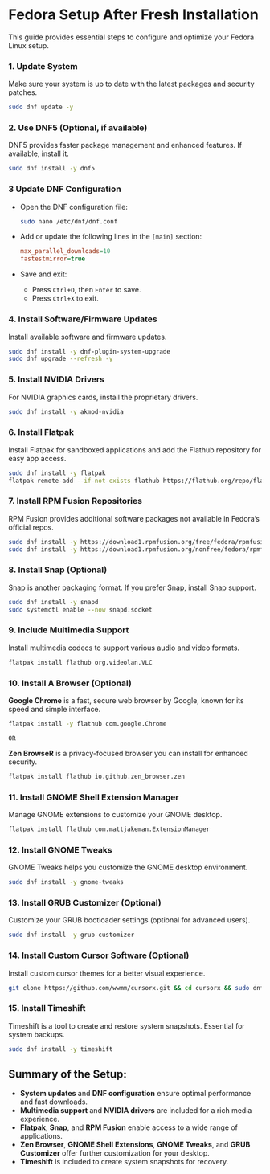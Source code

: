 # Fedora Setup After Fresh Installation

This guide provides essential steps to configure and optimize your Fedora Linux setup. 

### 1. Update System
Make sure your system is up to date with the latest packages and security patches.

```bash
sudo dnf update -y
```

### 2. Use DNF5 (Optional, if available)
DNF5 provides faster package management and enhanced features. If available, install it.

```bash
sudo dnf install -y dnf5
```



### 3 Update DNF Configuration

- Open the DNF configuration file:
   ```bash
   sudo nano /etc/dnf/dnf.conf
   ```

- Add or update the following lines in the `[main]` section:
   ```ini
   max_parallel_downloads=10
   fastestmirror=true
   ```

- Save and exit:
   - Press `Ctrl+O`, then `Enter` to save.
   - Press `Ctrl+X` to exit.



### 4. Install Software/Firmware Updates
Install available software and firmware updates.

```bash
sudo dnf install -y dnf-plugin-system-upgrade
sudo dnf upgrade --refresh -y
```

### 5. Install NVIDIA Drivers
For NVIDIA graphics cards, install the proprietary drivers.

```bash
sudo dnf install -y akmod-nvidia
```

### 6. Install Flatpak
Install Flatpak for sandboxed applications and add the Flathub repository for easy app access.

```bash
sudo dnf install -y flatpak
flatpak remote-add --if-not-exists flathub https://flathub.org/repo/flathub.flatpakrepo
```

### 7. Install RPM Fusion Repositories
RPM Fusion provides additional software packages not available in Fedora’s official repos.

```bash
sudo dnf install -y https://download1.rpmfusion.org/free/fedora/rpmfusion-free-release-$(rpm -E %fedora).noarch.rpm
sudo dnf install -y https://download1.rpmfusion.org/nonfree/fedora/rpmfusion-nonfree-release-$(rpm -E %fedora).noarch.rpm
```

### 8. Install Snap (Optional)
Snap is another packaging format. If you prefer Snap, install Snap support.

```bash
sudo dnf install -y snapd
sudo systemctl enable --now snapd.socket
```
### 9. Include Multimedia Support
Install multimedia codecs to support various audio and video formats.

```bash
flatpak install flathub org.videolan.VLC
```

### 10. Install A Browser (Optional)
**Google Chrome** is a fast, secure web browser by Google, known for its speed and simple interface.

```bash
flatpak install -y flathub com.google.Chrome
```
`OR`

**Zen BrowseR** is a privacy-focused browser you can install for enhanced security.

```bash
flatpak install flathub io.github.zen_browser.zen
```

### 11. Install GNOME Shell Extension Manager
Manage GNOME extensions to customize your GNOME desktop.

```bash
flatpak install flathub com.mattjakeman.ExtensionManager
```

### 12. Install GNOME Tweaks
GNOME Tweaks helps you customize the GNOME desktop environment.

```bash
sudo dnf install -y gnome-tweaks
```

### 13. Install GRUB Customizer (Optional)
Customize your GRUB bootloader settings (optional for advanced users).

```bash
sudo dnf install -y grub-customizer
```

### 14. Install Custom Cursor Software (Optional)
Install custom cursor themes for a better visual experience.

```bash
git clone https://github.com/wwmm/cursorx.git && cd cursorx && sudo dnf install -y meson ninja-build gnome-shell-extension-tool && meson build --prefix=/usr && sudo ninja -C build install

```

### 15. Install Timeshift
Timeshift is a tool to create and restore system snapshots. Essential for system backups.

```bash
sudo dnf install -y timeshift
```
## Summary of the Setup:
- **System updates** and **DNF configuration** ensure optimal performance and fast downloads.
- **Multimedia support** and **NVIDIA drivers** are included for a rich media experience.
- **Flatpak**, **Snap**, and **RPM Fusion** enable access to a wide range of applications.
- **Zen Browser**, **GNOME Shell Extensions**, **GNOME Tweaks**, and **GRUB Customizer** offer further customization for your desktop.
- **Timeshift** is included to create system snapshots for recovery.
